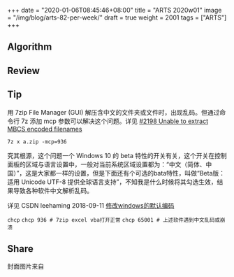 +++
date = "2020-01-06T08:45:46+08:00"
title = "ARTS 2020w01"
image = "/img/blog/arts-82-per-week/"
draft = true
weight = 2001
tags = ["ARTS"]
+++


<!--more-->

## Algorithm

## Review

## Tip

用 7zip File Manager (GUI) 解压含中文的文件夹或文件时，出现乱码。但通过命令行 7z 添加 mcp 参数可以解决这个问题。详见 [#2198 Unable to extract MBCS encoded filenames](https://sourceforge.net/p/sevenzip/bugs/2198/)

`7z x a.zip -mcp=936`

究其根源，这个问题一个 Windows 10 的 beta 特性的开关有关，这个开关在控制面板的区域与语言设置中，一般对当前系统区域设置都为：“中文（简体、中国）”，这是大家都一样的设置，但是下面还有个可选的bata特性，叫做“Beta版：适用 Unicode UTF-8 提供全球语言支持”，不知我是什么时候将其勾选生效，结果导致各种软件中文解析乱码。

详见 CSDN leehaming 2018-09-11 [修改windows的默认编码](https://blog.csdn.net/lee_ham/article/details/82634411)

`chcp`
`chcp 936 # 7zip excel vba打开正常`
`chcp 65001 # 上述软件遇到中文乱码或崩溃`

## Share



封面图片来自 []() <a href="h"><i class="fa fa-dribbble" aria-hidden="true"></i> </a>